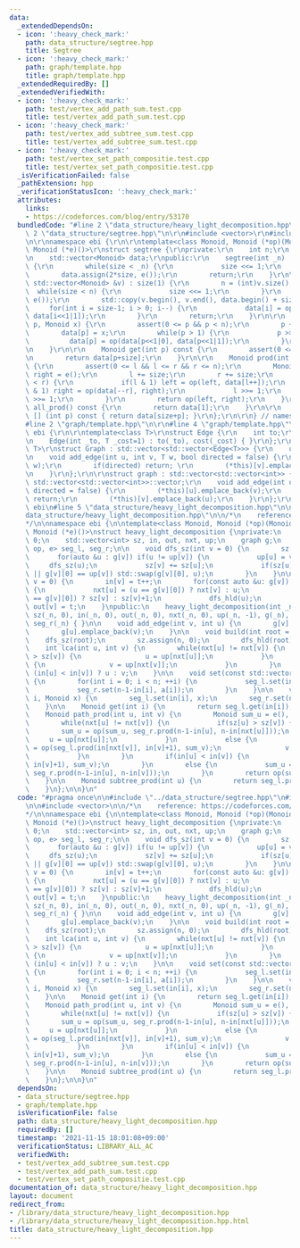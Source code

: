 ```yaml
---
data:
  _extendedDependsOn:
  - icon: ':heavy_check_mark:'
    path: data_structure/segtree.hpp
    title: Segtree
  - icon: ':heavy_check_mark:'
    path: graph/template.hpp
    title: graph/template.hpp
  _extendedRequiredBy: []
  _extendedVerifiedWith:
  - icon: ':heavy_check_mark:'
    path: test/vertex_add_path_sum.test.cpp
    title: test/vertex_add_path_sum.test.cpp
  - icon: ':heavy_check_mark:'
    path: test/vertex_add_subtree_sum.test.cpp
    title: test/vertex_add_subtree_sum.test.cpp
  - icon: ':heavy_check_mark:'
    path: test/vertex_set_path_compositie.test.cpp
    title: test/vertex_set_path_compositie.test.cpp
  _isVerificationFailed: false
  _pathExtension: hpp
  _verificationStatusIcon: ':heavy_check_mark:'
  attributes:
    links:
    - https://codeforces.com/blog/entry/53170
  bundledCode: "#line 2 \"data_structure/heavy_light_decomposition.hpp\"\n\n#line\
    \ 2 \"data_structure/segtree.hpp\"\n\r\n#include <vector>\r\n#include <cassert>\r\
    \n\r\nnamespace ebi {\r\n\r\ntemplate<class Monoid, Monoid (*op)(Monoid, Monoid),\
    \ Monoid (*e)()>\r\nstruct segtree {\r\nprivate:\r\n    int n;\r\n    int size;\r\
    \n    std::vector<Monoid> data;\r\npublic:\r\n    segtree(int _n) : n(_n), size(1)\
    \ {\r\n        while(size < _n) {\r\n            size <<= 1;\r\n        }\r\n\
    \        data.assign(2*size, e());\r\n        return;\r\n    }\r\n\r\n    segtree(const\
    \ std::vector<Monoid> &v) : size(1) {\r\n        n = (int)v.size();\r\n      \
    \  while(size < n) {\r\n            size <<= 1;\r\n        }\r\n        data.assign(2*size,\
    \ e());\r\n        std::copy(v.begin(), v.end(), data.begin() + size);\r\n   \
    \     for(int i = size-1; i > 0; i--) {\r\n            data[i] = op(data[i<<1|0],\
    \ data[i<<1|1]);\r\n        }\r\n        return;\r\n    }\r\n\r\n    void set(int\
    \ p, Monoid x) {\r\n        assert(0 <= p && p < n);\r\n        p += size;\r\n\
    \        data[p] = x;\r\n        while(p > 1) {\r\n            p >>= 1;\r\n  \
    \          data[p] = op(data[p<<1|0], data[p<<1|1]);\r\n        }\r\n        return;\r\
    \n    }\r\n\r\n    Monoid get(int p) const {\r\n        assert(0 <= p && p < n);\r\
    \n        return data[p+size];\r\n    }\r\n\r\n    Monoid prod(int l, int r) const\
    \ {\r\n        assert(0 <= l && l <= r && r <= n);\r\n        Monoid left = e(),\
    \ right = e();\r\n        l += size;\r\n        r += size;\r\n        while(l\
    \ < r) {\r\n            if(l & 1) left = op(left, data[l++]);\r\n            if(r\
    \ & 1) right = op(data[--r], right);\r\n            l >>= 1;\r\n            r\
    \ >>= 1;\r\n        }\r\n        return op(left, right);\r\n    }\r\n\r\n    Monoid\
    \ all_prod() const {\r\n        return data[1];\r\n    }\r\n\r\n    Monoid operator\
    \ [] (int p) const { return data[size+p]; }\r\n};\r\n\r\n} // namespace ebi\r\n\
    #line 2 \"graph/template.hpp\"\n\r\n#line 4 \"graph/template.hpp\"\n\r\nnamespace\
    \ ebi {\r\n\r\ntemplate<class T>\r\nstruct Edge {\r\n    int to;\r\n    T cost;\r\
    \n    Edge(int _to, T _cost=1) : to(_to), cost(_cost) { }\r\n};\r\n\r\ntemplate<class\
    \ T>\r\nstruct Graph : std::vector<std::vector<Edge<T>>> {\r\n    using std::vector<std::vector<Edge<T>>>::vector;\r\
    \n    void add_edge(int u, int v, T w, bool directed = false) {\r\n        (*this)[u].emplace_back(v,\
    \ w);\r\n        if(directed) return; \r\n        (*this)[v].emplace_back(u, w);\r\
    \n    }\r\n};\r\n\r\nstruct graph : std::vector<std::vector<int>> {\r\n    using\
    \ std::vector<std::vector<int>>::vector;\r\n    void add_edge(int u, int v, bool\
    \ directed = false) {\r\n        (*this)[u].emplace_back(v);\r\n        if(directed)\
    \ return;\r\n        (*this)[v].emplace_back(u);\r\n    }\r\n};\r\n\r\n} // namespace\
    \ ebi\n#line 5 \"data_structure/heavy_light_decomposition.hpp\"\n\n#line 7 \"\
    data_structure/heavy_light_decomposition.hpp\"\n\n/*\n    reference: https://codeforces.com/blog/entry/53170\n\
    */\n\nnamespace ebi {\n\ntemplate<class Monoid, Monoid (*op)(Monoid, Monoid),\
    \ Monoid (*e)()>\nstruct heavy_light_decomposition {\nprivate:\n    int n, t =\
    \ 0;\n    std::vector<int> sz, in, out, nxt, up;\n    graph g;\n    segtree<Monoid,\
    \ op, e> seg_l, seg_r;\n\n    void dfs_sz(int v = 0) {\n        sz[v] = 1;\n \
    \       for(auto &u : g[v]) if(u != up[v]) {\n            up[u] = v;\n       \
    \     dfs_sz(u);\n            sz[v] += sz[u];\n            if(sz[u] > sz[g[v][0]]\
    \ || g[v][0] == up[v]) std::swap(g[v][0], u);\n        }\n    }\n\n    void dfs_hld(int\
    \ v = 0) {\n        in[v] = t++;\n        for(const auto &u: g[v]) if(u != up[v])\
    \ {\n            nxt[u] = (u == g[v][0]) ? nxt[v] : u;\n            sz[u] = (u\
    \ == g[v][0]) ? sz[v] : sz[v]+1;\n            dfs_hld(u);\n        }\n       \
    \ out[v] = t;\n    }\npublic:\n    heavy_light_decomposition(int _n) : n(_n),\
    \ sz(_n, 0), in(_n, 0), out(_n, 0), nxt(_n, 0), up(_n, -1), g(_n), seg_l(_n),\
    \ seg_r(_n) { }\n\n    void add_edge(int v, int u) {\n        g[v].emplace_back(u);\n\
    \        g[u].emplace_back(v);\n    }\n\n    void build(int root = 0) {\n    \
    \    dfs_sz(root);\n        sz.assign(n, 0);\n        dfs_hld(root);\n    }\n\n\
    \    int lca(int u, int v) {\n        while(nxt[u] != nxt[v]) {\n            if(sz[u]\
    \ > sz[v]) {\n                u = up[nxt[u]];\n            }\n            else\
    \ {\n                v = up[nxt[v]];\n            }\n        }\n        return\
    \ (in[u] < in[v]) ? u : v;\n    }\n\n    void set(const std::vector<Monoid> &a)\
    \ {\n        for(int i = 0; i < n; ++i) {\n            seg_l.set(in[i], a[i]);\n\
    \            seg_r.set(n-1-in[i], a[i]);\n        }\n    }\n\n    void set(int\
    \ i, Monoid x) {\n        seg_l.set(in[i], x);\n        seg_r.set(n-1-in[i], x);\n\
    \    }\n\n    Monoid get(int i) {\n        return seg_l.get(in[i]);\n    }\n\n\
    \    Monoid path_prod(int u, int v) {\n        Monoid sum_u = e(), sum_v = e();\n\
    \        while(nxt[u] != nxt[v]) {\n            if(sz[u] > sz[v]) {\n        \
    \        sum_u = op(sum_u, seg_r.prod(n-1-in[u], n-in[nxt[u]]));\n           \
    \     u = up[nxt[u]];\n            }\n            else {\n                sum_v\
    \ = op(seg_l.prod(in[nxt[v]], in[v]+1), sum_v);\n                v = up[nxt[v]];\n\
    \            }\n        }\n        if(in[u] < in[v]) {\n            sum_v = op(seg_l.prod(in[u],\
    \ in[v]+1), sum_v);\n        }\n        else {\n            sum_u = op(sum_u,\
    \ seg_r.prod(n-1-in[u], n-in[v]));\n        }\n        return op(sum_u, sum_v);\n\
    \    }\n\n    Monoid subtree_prod(int u) {\n        return seg_l.prod(in[u], out[u]);\n\
    \    }\n};\n\n}\n"
  code: "#pragma once\n\n#include \"../data_structure/segtree.hpp\"\n#include \"../graph/template.hpp\"\
    \n\n#include <vector>\n\n/*\n    reference: https://codeforces.com/blog/entry/53170\n\
    */\n\nnamespace ebi {\n\ntemplate<class Monoid, Monoid (*op)(Monoid, Monoid),\
    \ Monoid (*e)()>\nstruct heavy_light_decomposition {\nprivate:\n    int n, t =\
    \ 0;\n    std::vector<int> sz, in, out, nxt, up;\n    graph g;\n    segtree<Monoid,\
    \ op, e> seg_l, seg_r;\n\n    void dfs_sz(int v = 0) {\n        sz[v] = 1;\n \
    \       for(auto &u : g[v]) if(u != up[v]) {\n            up[u] = v;\n       \
    \     dfs_sz(u);\n            sz[v] += sz[u];\n            if(sz[u] > sz[g[v][0]]\
    \ || g[v][0] == up[v]) std::swap(g[v][0], u);\n        }\n    }\n\n    void dfs_hld(int\
    \ v = 0) {\n        in[v] = t++;\n        for(const auto &u: g[v]) if(u != up[v])\
    \ {\n            nxt[u] = (u == g[v][0]) ? nxt[v] : u;\n            sz[u] = (u\
    \ == g[v][0]) ? sz[v] : sz[v]+1;\n            dfs_hld(u);\n        }\n       \
    \ out[v] = t;\n    }\npublic:\n    heavy_light_decomposition(int _n) : n(_n),\
    \ sz(_n, 0), in(_n, 0), out(_n, 0), nxt(_n, 0), up(_n, -1), g(_n), seg_l(_n),\
    \ seg_r(_n) { }\n\n    void add_edge(int v, int u) {\n        g[v].emplace_back(u);\n\
    \        g[u].emplace_back(v);\n    }\n\n    void build(int root = 0) {\n    \
    \    dfs_sz(root);\n        sz.assign(n, 0);\n        dfs_hld(root);\n    }\n\n\
    \    int lca(int u, int v) {\n        while(nxt[u] != nxt[v]) {\n            if(sz[u]\
    \ > sz[v]) {\n                u = up[nxt[u]];\n            }\n            else\
    \ {\n                v = up[nxt[v]];\n            }\n        }\n        return\
    \ (in[u] < in[v]) ? u : v;\n    }\n\n    void set(const std::vector<Monoid> &a)\
    \ {\n        for(int i = 0; i < n; ++i) {\n            seg_l.set(in[i], a[i]);\n\
    \            seg_r.set(n-1-in[i], a[i]);\n        }\n    }\n\n    void set(int\
    \ i, Monoid x) {\n        seg_l.set(in[i], x);\n        seg_r.set(n-1-in[i], x);\n\
    \    }\n\n    Monoid get(int i) {\n        return seg_l.get(in[i]);\n    }\n\n\
    \    Monoid path_prod(int u, int v) {\n        Monoid sum_u = e(), sum_v = e();\n\
    \        while(nxt[u] != nxt[v]) {\n            if(sz[u] > sz[v]) {\n        \
    \        sum_u = op(sum_u, seg_r.prod(n-1-in[u], n-in[nxt[u]]));\n           \
    \     u = up[nxt[u]];\n            }\n            else {\n                sum_v\
    \ = op(seg_l.prod(in[nxt[v]], in[v]+1), sum_v);\n                v = up[nxt[v]];\n\
    \            }\n        }\n        if(in[u] < in[v]) {\n            sum_v = op(seg_l.prod(in[u],\
    \ in[v]+1), sum_v);\n        }\n        else {\n            sum_u = op(sum_u,\
    \ seg_r.prod(n-1-in[u], n-in[v]));\n        }\n        return op(sum_u, sum_v);\n\
    \    }\n\n    Monoid subtree_prod(int u) {\n        return seg_l.prod(in[u], out[u]);\n\
    \    }\n};\n\n}\n"
  dependsOn:
  - data_structure/segtree.hpp
  - graph/template.hpp
  isVerificationFile: false
  path: data_structure/heavy_light_decomposition.hpp
  requiredBy: []
  timestamp: '2021-11-15 18:01:08+09:00'
  verificationStatus: LIBRARY_ALL_AC
  verifiedWith:
  - test/vertex_add_subtree_sum.test.cpp
  - test/vertex_add_path_sum.test.cpp
  - test/vertex_set_path_compositie.test.cpp
documentation_of: data_structure/heavy_light_decomposition.hpp
layout: document
redirect_from:
- /library/data_structure/heavy_light_decomposition.hpp
- /library/data_structure/heavy_light_decomposition.hpp.html
title: data_structure/heavy_light_decomposition.hpp
---
```

